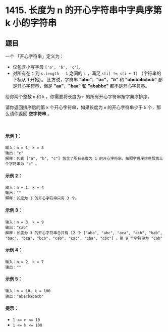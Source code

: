 # 1415. 长度为 n 的开心字符串中字典序第 k 小的字符串

## 题目

一个 「开心字符串」定义为：

- 仅包含小写字母 `['a', 'b', 'c']`.
- 对所有在 `1` 到 `s.length - 1` 之间的 `i` ，满足 `s[i] != s[i + 1]` （字符串的下标从 1 开始）。
比方说，字符串 **"abc"**，**"ac"**，***"b"*** 和 **"abcbabcbcb"** 都是开心字符串，但是 **"aa"**，**"baa"** 和 **"ababbc"** 都不是开心字符串。

给你两个整数 `n` 和 `k` ，你需要将长度为 `n` 的所有开心字符串按字典序排序。

请你返回排序后的第 `k` 个开心字符串，如果长度为 `n` 的开心字符串少于 `k` 个，那么请你返回 **空字符串** 。

 

#### 示例 1：
```
输入：n = 1, k = 3
输出："c"
解释：列表 ["a", "b", "c"] 包含了所有长度为 1 的开心字符串。按照字典序排序后第三个字符串为 "c" 。
```
#### 示例 2：
```
输入：n = 1, k = 4
输出：""
解释：长度为 1 的开心字符串只有 3 个。
```
#### 示例 3：
```
输入：n = 3, k = 9
输出："cab"
解释：长度为 3 的开心字符串总共有 12 个 ["aba", "abc", "aca", "acb", "bab", "bac", "bca", "bcb", "cab", "cac", "cba", "cbc"] 。第 9 个字符串为 "cab"
```
#### 示例 4：
```
输入：n = 2, k = 7
输出：""
```
#### 示例 5：
```
输入：n = 10, k = 100
输出："abacbabacb"
```

#### 提示：

- `1 <= n <= 10`
- `1 <= k <= 100`